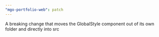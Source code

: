 ```yaml
---
"mgo-portfolio-web": patch
---
```


A breaking change that moves the GlobalStyle component out of its own folder and directly into src
